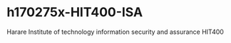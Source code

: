 # h170275x-HIT400-ISA
Harare Institute of technology     information security and assurance  HIT400
